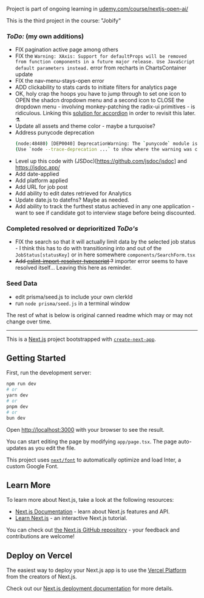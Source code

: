 Project is part of ongoing learning in [udemy.com/course/nextjs-open-ai/](udemy.com/course/nextjs-open-ai/)

This is the third project in the course: "Jobify"

### *ToDo:* (my own additions)

- FIX pagination active page among others
- FIX the `Warning: XAxis: Support for defaultProps will be removed from function components in a future major release. Use JavaScript default parameters instead.` error from recharts in ChartsContainer update
- FIX the nav-menu-stays-open error
- ADD clickability to stats cards to initiate filters for analytics page
- OK, holy crap the hoops you have to jump through to set one icon to OPEN the shadcn dropdown menu and a second icon to CLOSE the dropdown menu - involving monkey-patching the radix-ui primitives - is ridiculous. Linking this [solution for accordion](https://github.com/shadcn-ui/ui/issues/1133) in order to revisit this later. :alembic:
- Update all assets and theme color - maybe a turquoise?
- Address punycode deprecation
  ```sh
  (node:48480) [DEP0040] DeprecationWarning: The `punycode` module is deprecated. Please use a userland alternative instead.
  (Use `node --trace-deprecation ...` to show where the warning was created)
  ```
- Level up this code with (JSDoc)[https://github.com/jsdoc/jsdoc] and https://jsdoc.app/ 
- Add date-applied
- Add platform applied
- Add URL for job post
- Add ability to edit dates retrieved for Analytics
- Update date.js to datefns? Maybe as needed.
- Add ability to track the furthest status achieved in any one application - want to see if candidate got to interview stage before being discounted.

### Completed resolved or deprioritized *ToDo's*
- FIX the search so that it will actually limit data by the selected job status - I think this has to do with transitioning into and out of the `JobStatus[statusKey]` or in here somewhere `components/SearchForm.tsx`
- ~~Add [eslint-import-resolver-typescript](https://www.npmjs.com/package/eslint-import-resolver-typescript) ?~~ importer error seems to have resolved itself... Leaving this here as reminder.

### Seed Data

- edit prisma/seed.js to include your own clerkId
- run `node prisma/seed.js` in a terminal window

The rest of what is below is original canned readme which may or may not change over time.

---

This is a [Next.js](https://nextjs.org/) project bootstrapped with [`create-next-app`](https://github.com/vercel/next.js/tree/canary/packages/create-next-app).

## Getting Started

First, run the development server:

```bash
npm run dev
# or
yarn dev
# or
pnpm dev
# or
bun dev
```

Open [http://localhost:3000](http://localhost:3000) with your browser to see the result.

You can start editing the page by modifying `app/page.tsx`. The page auto-updates as you edit the file.

This project uses [`next/font`](https://nextjs.org/docs/basic-features/font-optimization) to automatically optimize and load Inter, a custom Google Font.

## Learn More

To learn more about Next.js, take a look at the following resources:

- [Next.js Documentation](https://nextjs.org/docs) - learn about Next.js features and API.
- [Learn Next.js](https://nextjs.org/learn) - an interactive Next.js tutorial.

You can check out [the Next.js GitHub repository](https://github.com/vercel/next.js/) - your feedback and contributions are welcome!

## Deploy on Vercel

The easiest way to deploy your Next.js app is to use the [Vercel Platform](https://vercel.com/new?utm_medium=default-template&filter=next.js&utm_source=create-next-app&utm_campaign=create-next-app-readme) from the creators of Next.js.

Check out our [Next.js deployment documentation](https://nextjs.org/docs/deployment) for more details.
